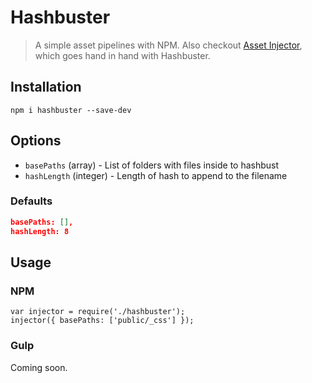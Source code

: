 Hashbuster
==========
> A simple asset pipelines with NPM. Also checkout [Asset Injector](https://github.com/jakemulley/assetinjector), which goes hand in hand with Hashbuster.

## Installation
```
npm i hashbuster --save-dev
```

## Options
- `basePaths` (array) - List of folders with files inside to hashbust
- `hashLength` (integer) - Length of hash to append to the filename

### Defaults
```json
basePaths: [],
hashLength: 8
```

## Usage
### NPM
```
var injector = require('./hashbuster');
injector({ basePaths: ['public/_css'] });
```

### Gulp
Coming soon.
